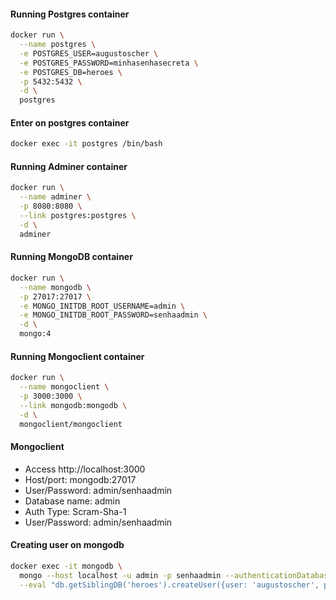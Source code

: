 #### Running Postgres container
```bash
docker run \
  --name postgres \
  -e POSTGRES_USER=augustoscher \
  -e POSTGRES_PASSWORD=minhasenhasecreta \
  -e POSTGRES_DB=heroes \
  -p 5432:5432 \
  -d \
  postgres
```
#### Enter on postgres container
```bash
docker exec -it postgres /bin/bash
```

#### Running Adminer container
```bash
docker run \
  --name adminer \
  -p 8080:8080 \
  --link postgres:postgres \
  -d \
  adminer
```

#### Running MongoDB container
```bash
docker run \
  --name mongodb \
  -p 27017:27017 \
  -e MONGO_INITDB_ROOT_USERNAME=admin \
  -e MONGO_INITDB_ROOT_PASSWORD=senhaadmin \
  -d \
  mongo:4
```

#### Running Mongoclient container
```bash
docker run \
  --name mongoclient \
  -p 3000:3000 \
  --link mongodb:mongodb \
  -d \
  mongoclient/mongoclient
```
#### Mongoclient
- Access http://localhost:3000
- Host/port: mongodb:27017
- User/Password: admin/senhaadmin
- Database name: admin
- Auth Type: Scram-Sha-1
- User/Password: admin/senhaadmin

#### Creating user on mongodb
```bash
docker exec -it mongodb \
  mongo --host localhost -u admin -p senhaadmin --authenticationDatabase admin \
  --eval "db.getSiblingDB('heroes').createUser({user: 'augustoscher', pwd: 'minhasenhasecreta', roles: [{role: 'readWrite', db: 'heroes'}]})"
```